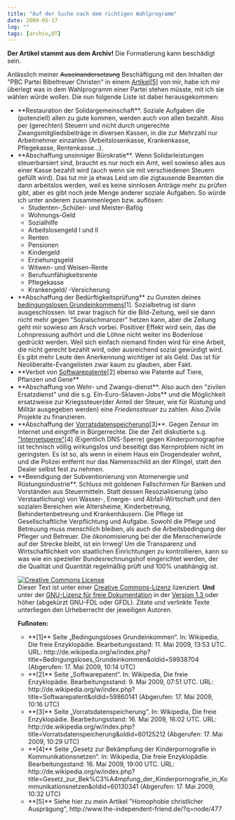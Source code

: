 ```yaml
---
title: "Auf der Suche nach dem richtigen Wahlprogramm"
date: 2009-05-17
log: ""
tags: [archiv,OT]
---
```

**Der Artikel stammt aus dem Archiv!** Die Formatierung kann beschädigt sein.

Anlässlich meiner <s>Auseinandersetzung</s> Beschäftigung mit den Inhalten der "PBC Partei Bibeltreuer Christen" in einem <a href="http://www.the-independent-friend.de/?q=node/477">Artikel[5]</a> von mir, habe ich mir überlegt was in dem Wahlprogramm einer Partei stehen müsste, mit ich sie wählen würde wollen. Die nun folgende Liste ist dabei herausgekommen:
<!--break-->
<ul>
<li>**Restauration der Solidargemeinschaft**. Soziale Aufgaben die (potenziell) allen zu gute kommen, werden auch von allen bezahlt. Also per (gerechten) Steuern und nicht durch ungerechte Zwangsmitgliedsbeiträge in diversen Kassen, in die zur Mehrzahl nur Arbeitnehmer einzahlen (Arbeitslosenkasse, Krankenkasse, Pflegekasse, Rentenkasse...). </li>

<li>**Abschaffung unsinniger Bürokratie**. Wenn Solidarleistungen steuerbarsiert sind, braucht es nur noch ein Amt, weil sowieso alles aus einer Kasse bezahlt wird (auch wenn sie mit verschiedenen Steuern gefüllt wird). Das tut mir ja etwas Leid um die zigtausende Beamten die dann arbeitslos werden, weil es keine sinnlosen Anträge mehr zu prüfen gibt, aber es gibt noch jede Menge anderer soziale Aufgaben. So würde ich unter anderem zusammenlegen bzw. auflösen:
<ul>
<li>Studenten-,Schüler- und Meister-Bafög</li>
<li>Wohnungs-Geld</li>
<li>Sozialhilfe</li>
<li>Arbeitslosengeld I und II</li>
<li>Renten</li>
<li>Pensionen</li>
<li>Kindergeld</li>
<li>Erziehungsgeld</li>
<li>Witwen- und Weisen-Rente</li>
<li>Berufsunfähigkeitsrente</li>
<li>Pflegekasse</li>
<li>Krankengeld/ -Versicherung</li>
</ul>
<li>**Abschaffung der Bedürftigkeitsprüfung** zu Gunsten deines <a href="http://de.wikipedia.org/wiki/Bedingungsloses_Grundeinkommen">bedingungslosen Grundeinkommens</a>[1]. Sozialbetrug ist dann ausgeschlossen. Ist zwar tragisch für die Bild-Zeitung, weil sie dann nicht mehr gegen "Sozialschmarozer" hetzen kann, aber die Zeitung geht mir sowieso am Arsch vorbei. Positiver Effekt wird sein, das die Lohnpressung aufhört und die Löhne nicht weiter ins Bodenlose gedrückt werden. Weil sich einfach niemand finden wird für eine Arbeit, die nicht gerecht bezahlt wird, oder ausreichend sozial gewürdigt wird. Es gibt mehr Leute den Anerkennung wichtiger ist als Geld. Das ist für Neoliberalte-Evangelisten zwar kaum zu glauben, aber Fakt.</li>

<li>**Verbot von <a href="http://de.wikipedia.org/wiki/Softwarepatent">Softwarepatente</a>[2] ebenso wie Patente auf Tiere, Pflanzen und  Gene**</li>

<li>**Abschaffung von Wehr- und Zwangs-dienst**. Also auch den "zivilen Ersatzdienst" und die s.g. Ein-Euro-Sklaven-Jobs** und die Möglichkeit ersatzweise zur Kriegssteuer(der Anteil der Steuer, wie für Rüstung und Militär ausgegeben werden)  eine <i>Friedenssteuer</i> zu zahlen. Also Zivile Projekte zu finanzieren. </li>

<li>**Abschaffung der <a href="http://de.wikipedia.org/wiki/Vorratsdatenspeicherung">Vorratsdatenspeicherung</a>[3]**. Gegen Zensur im Internet und eingriffe in Bürgerrechte. Die der Zeit diskutierte s.g. <a href="http://de.wikipedia.org/wiki/Sperrung_von_Internetseiten_in_Deutschland">"Internetsperre"</a>[4] (Eigentlich DNS-Sperre) gegen Kinderpornographie ist technisch völlig wirkungslos und beseitigt das Kernproblem nicht im geringsten. Es ist so, als wenn in einem Haus ein Drogendealer wohnt, und die Polizei entfernt nur das Namensschild an der Klingel, statt den Dealer selbst fest zu nehmen. </li>

<li>**Beendigung der Subventionierung von Atomenergie und Rüstungsindustrie**. Schluss mit goldenen Fallschirmen für Banken und Vorständen aus Steuermitteln. Statt dessen Resozialisierung (also Verstaatlichung) von Wasser-, Energie- und Abfall-Wirtschaft und den sozialen Bereichen wie Altersheime, Kinderbetreung, Behindertenbetreung und Krankenhäusern. Die Pflege ist Gesellschaftliche Verpflichtung und Aufgabe. Sowohl die Pflege und Betreuung muss menschlich bleiben, als auch die Arbeitsbedingung der Pfleger und Betreuer. Die ökonomisierung bei der die Menschenwürde auf der Strecke bleibt, ist ein Irrweg! Um die Transparenz und Wirtschaftlichkeit von staatlichen Einrichtungen zu kontrollieren, kann so was wie ein spezieller Bundesrechnungshof eingerichtet werden, der die Qualität und Quantität regelmäßig prüft und 100% unabhängig ist.</li>

<a rel="license" href="http://creativecommons.org/licenses/by-sa/3.0/de/"><img alt="Creative Commons License" style="border-width:0" src="http://i.creativecommons.org/l/by-sa/3.0/de/88x31.png" /></a><br />Dieser <span xmlns:dc="http://purl.org/dc/elements/1.1/" href="http://purl.org/dc/dcmitype/Text" rel="dc:type">Text</span> ist unter einer <a rel="license" href="http://creativecommons.org/licenses/by-sa/3.0/de/">Creative Commons-Lizenz</a> lizenziert. **Und** unter der <a href="http://de.wikipedia.org/wiki/GFDL">GNU-Lizenz für freie Dokumentation</a> in der <a href="http://www.gnu.org/licenses/fdl-1.3.html">Version 1.3 </a> oder höher (abgekürzt GNU-FDL oder GFDL). Zitate und verlinkte Texte unterliegen den Urheberrecht der jeweiligen Autoren.


**Fußnoten:**
<ul>
<li>**[1]** Seite „Bedingungsloses Grundeinkommen“. In: Wikipedia, Die freie Enzyklopädie. Bearbeitungsstand: 11. Mai 2009, 13:53 UTC. URL: http://de.wikipedia.org/w/index.php?title=Bedingungsloses_Grundeinkommen&oldid=59938704 (Abgerufen: 17. Mai 2009, 10:14 UTC)  </li>
<li>**[2]** Seite „Softwarepatent“. In: Wikipedia, Die freie Enzyklopädie. Bearbeitungsstand: 9. Mai 2009, 07:51 UTC. URL: http://de.wikipedia.org/w/index.php?title=Softwarepatent&oldid=59860141 (Abgerufen: 17. Mai 2009, 10:16 UTC)   </li>
<li>**[3]** Seite „Vorratsdatenspeicherung“. In: Wikipedia, Die freie Enzyklopädie. Bearbeitungsstand: 16. Mai 2009, 16:02 UTC. URL: http://de.wikipedia.org/w/index.php?title=Vorratsdatenspeicherung&oldid=60125212 (Abgerufen: 17. Mai 2009, 10:29 UTC)   </li>
<li>**[4]** Seite „Gesetz zur Bekämpfung der Kinderpornografie in Kommunikationsnetzen“. In: Wikipedia, Die freie Enzyklopädie. Bearbeitungsstand: 16. Mai 2009, 19:00 UTC. URL: http://de.wikipedia.org/w/index.php?title=Gesetz_zur_Bek%C3%A4mpfung_der_Kinderpornografie_in_Kommunikationsnetzen&oldid=60130341 (Abgerufen: 17. Mai 2009, 10:32 UTC)  </li>
<li>**[5]** Siehe hier zu mein Artikel "Homophobie christlicher Ausprägung", http://www.the-independent-friend.de/?q=node/477  </li>

